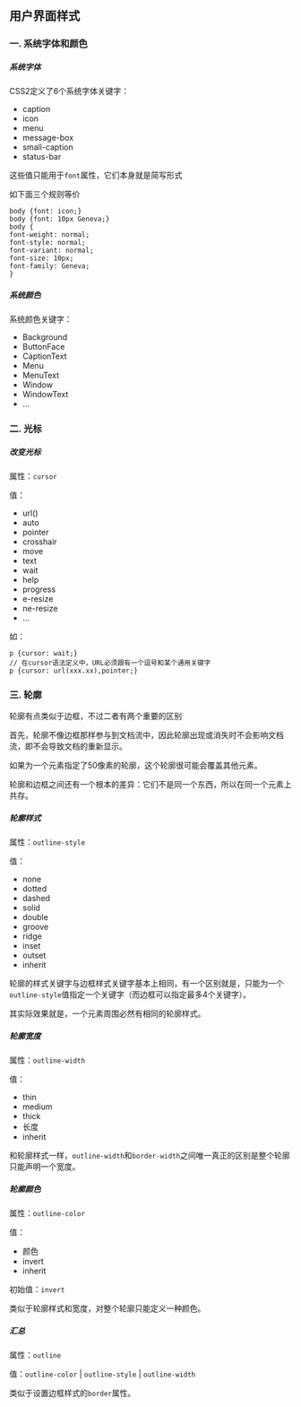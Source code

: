 ## 用户界面样式
###

### 一. 系统字体和颜色

##### 系统字体

CSS2定义了6个系统字体关键字：

* caption
* icon
* menu
* message-box
* small-caption
* status-bar

这些值只能用于`font`属性，它们本身就是简写形式

如下面三个规则等价

	body {font: icon;}
	body {font: 10px Geneva;}
	body {
	font-weight: normal;
	font-style: normal;
	font-variant: normal;
	font-size: 10px;
	font-family: Geneva;
	}

##### 系统颜色

系统颜色关键字：

* Background
* ButtonFace
* CaptionText
* Menu
* MenuText
* Window
* WindowText
* ...

### 二. 光标

##### 改变光标

属性：`cursor`

值：

* url()
* auto
* pointer
* crosshair
* move
* text
* wait
* help
* progress
* e-resize
* ne-resize
* ...

如：

	p {cursor: wait;}
	// 在cursor语法定义中，URL必须跟有一个逗号和某个通用关键字
	p {cursor: url(xxx.xx),pointer;}

### 三. 轮廓

轮廓有点类似于边框，不过二者有两个重要的区别

首先，轮廓不像边框那样参与到文档流中，因此轮廓出现或消失时不会影响文档流，即不会导致文档的重新显示。

如果为一个元素指定了50像素的轮廓，这个轮廓很可能会覆盖其他元素。

轮廓和边框之间还有一个根本的差异：它们不是同一个东西，所以在同一个元素上共存。

##### 轮廓样式

属性：`outline-style`

值：

* none
* dotted
* dashed
* solid
* double
* groove
* ridge
* inset
* outset
* inherit

轮廓的样式关键字与边框样式关键字基本上相同，有一个区别就是，只能为一个`outline-style`值指定一个关键字（而边框可以指定最多4个关键字）。

其实际效果就是，一个元素周围必然有相同的轮廓样式。

##### 轮廓宽度

属性：`outline-width`

值：

* thin
* medium
* thick
* 长度
* inherit

和轮廓样式一样，`outline-width`和`border-width`之间唯一真正的区别是整个轮廓只能声明一个宽度。

##### 轮廓颜色

属性：`outline-color`

值：

* 颜色
* invert
* inherit

初始值：`invert`

类似于轮廓样式和宽度，对整个轮廓只能定义一种颜色。

##### 汇总

属性：`outline`

值：`outline-color` | `outline-style` | `outline-width`

类似于设置边框样式的`border`属性。

